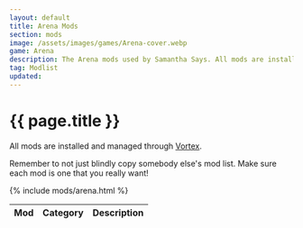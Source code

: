 ```yaml
---
layout: default
title: Arena Mods
section: mods
image: /assets/images/games/Arena-cover.webp
game: Arena
description: The Arena mods used by Samantha Says. All mods are installed and managed through Vortex.
tag: Modlist
updated: 
---
```


<h1>{{ page.title }}</h1>

All mods are installed and managed through <a target="_blank" href="https://www.nexusmods.com/about/vortex">Vortex</a>.

Remember to not just blindly copy somebody else's mod list. Make sure each mod is one that you really want!

<table class="modlist">
    <thead>
    <tr>
        <th class="order order-active">Mod</th>
        <th class="order order-inactive">Category</th>
        <th>Description</th>
    </tr>
    </thead>
    <tbody>
        {% include mods/arena.html %}
    </tbody>
</table>

<script src="/assets/js/tableSort.js"></script>